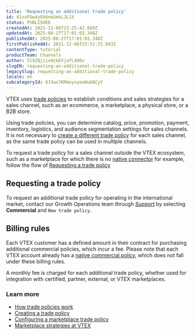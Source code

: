 ```yaml
---
title: 'Requesting an additional trade policy'
id: 61vuFOw4yGh6nwSmkLJL1X
status: PUBLISHED
createdAt: 2021-12-06T23:25:42.650Z
updatedAt: 2025-08-27T17:01:03.348Z
publishedAt: 2025-08-27T17:01:03.348Z
firstPublishedAt: 2021-12-06T23:51:25.043Z
contentType: tutorial
productTeam: Channels
author: 5l9ZQjiivHzkEVjafL4O6v
slugEN: requesting-an-additional-trade-policy
legacySlug: requesting-an-additional-trade-policy
locale: en
subcategoryId: 6J3wx7KM4oysymsWuUACyY
---
```


VTEX uses [trade policies](/en/tutorial/como-funciona-uma-politica-comercial--6Xef8PZiFm40kg2STrMkMV) to establish conditions and sales strategies for a sales channel, such as an ecommerce, a marketplace, a physical store, or a B2B store.

Using trade policies, you can determine catalog, price, promotion, payment, inventory, logistics, and audience segmentation settings for sales channels. It is not necessary to [create a different trade policy](/en/tutorial/criar-uma-politica-comercial--563tbcL0TYKEKeOY4IAgAE) for each sales channel, as the same trade policy can be used in multiple channels.

To request a trade policy for a sales channel outside the VTEX ecosystem, such as a marketplace for which there is no [native connector](/en/tutorial/estrategias-de-marketplace-na-vtex--tutorials_402#integrating-with-a-native-connector-vtex) for example, follow the flow of [Requesting a trade policy](#request-a-trade-policy)

## Requesting a trade policy 

To request an additional trade policy for operating in the international market, contact our Growth Operations team through *[Support](/en/support)* by selecting **Commercial** and `New trade policy`.

## Billing rules

Each VTEX customer has a defined amount in their contract for purchasing additional commercial policies, which incur a fee. Please note that each VTEX account already has a [native commercial policy](/pt/tutorial/como-funciona-uma-politica-comercial--6Xef8PZiFm40kg2STrMkMV), which does not fall under these billing rules.  

A monthly fee is charged for each additional trade policy, whether used for integration with certified, partner, external, or VTEX marketplaces.

### Learn more

- [How trade policies work](/en/tutorial/como-funciona-uma-politica-comercial--6Xef8PZiFm40kg2STrMkMV)
- [Creating a trade policy](/en/tutorial/criar-uma-politica-comercial--563tbcL0TYKEKeOY4IAgAE)
- [Configuring a marketplace trade policy](/en/tutorial/configurando-a-politica-comercial-para-marketplace--tutorials_404)
- [Marketplace strategies at VTEX](/en/tutorial/estrategias-de-marketplace-na-vtex--tutorials_402)
